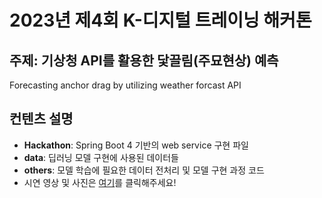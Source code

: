 # 2023년 제4회 K-디지털 트레이닝 해커톤
## 주제: 기상청 API를 활용한 닻끌림(주묘현상) 예측
Forecasting anchor drag by utilizing weather forcast API
## 컨텐츠 설명
- **Hackathon**: Spring Boot 4 기반의 web service 구현 파일
- **data**: 딥러닝 모델 구현에 사용된 데이터들
- **others**: 모델 학습에 필요한 데이터 전처리 및 모델 구현 과정 코드
- 시연 영상 및 사진은 [여기](https://drive.google.com/drive/folders/1gdTeV5sj2uXyZp2jf8kIb2Z5XcY7Ba5C?usp=drive_link)를 클릭해주세요!
